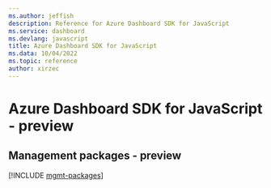 ```yaml
---
ms.author: jeffish
description: Reference for Azure Dashboard SDK for JavaScript
ms.service: dashboard
ms.devlang: javascript
title: Azure Dashboard SDK for JavaScript
ms.data: 10/04/2022
ms.topic: reference
author: xirzec
---
```

# Azure Dashboard SDK for JavaScript - preview

## Management packages - preview
[!INCLUDE [mgmt-packages](dashboard-mgmt-index.md)]